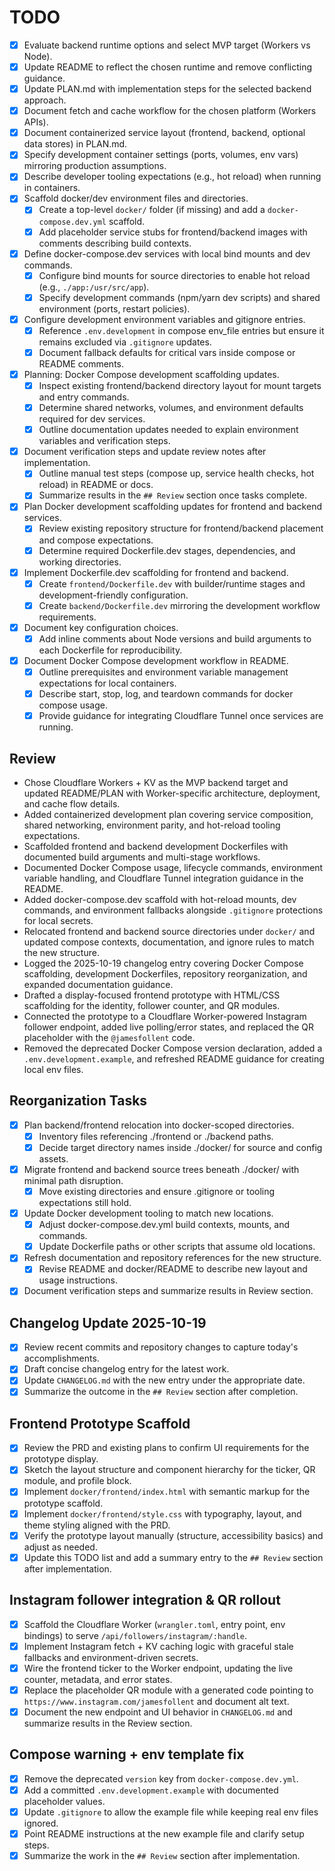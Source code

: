 # TODO

- [x] Evaluate backend runtime options and select MVP target (Workers vs Node).
- [x] Update README to reflect the chosen runtime and remove conflicting guidance.
- [x] Update PLAN.md with implementation steps for the selected backend approach.
- [x] Document fetch and cache workflow for the chosen platform (Workers APIs).
- [x] Document containerized service layout (frontend, backend, optional data stores) in PLAN.md.
- [x] Specify development container settings (ports, volumes, env vars) mirroring production assumptions.
- [x] Describe developer tooling expectations (e.g., hot reload) when running in containers.
- [x] Scaffold docker/dev environment files and directories.
  - [x] Create a top-level `docker/` folder (if missing) and add a `docker-compose.dev.yml` scaffold.
  - [x] Add placeholder service stubs for frontend/backend images with comments describing build contexts.
- [x] Define docker-compose.dev services with local bind mounts and dev commands.
  - [x] Configure bind mounts for source directories to enable hot reload (e.g., `./app:/usr/src/app`).
  - [x] Specify development commands (npm/yarn dev scripts) and shared environment (ports, restart policies).
- [x] Configure development environment variables and gitignore entries.
  - [x] Reference `.env.development` in compose env_file entries but ensure it remains excluded via `.gitignore` updates.
  - [x] Document fallback defaults for critical vars inside compose or README comments.
- [x] Planning: Docker Compose development scaffolding updates.
  - [x] Inspect existing frontend/backend directory layout for mount targets and entry commands.
  - [x] Determine shared networks, volumes, and environment defaults required for dev services.
  - [x] Outline documentation updates needed to explain environment variables and verification steps.
- [x] Document verification steps and update review notes after implementation.
  - [x] Outline manual test steps (compose up, service health checks, hot reload) in README or docs.
  - [x] Summarize results in the `## Review` section once tasks complete.
- [x] Plan Docker development scaffolding updates for frontend and backend services.
  - [x] Review existing repository structure for frontend/backend placement and compose expectations.
  - [x] Determine required Dockerfile.dev stages, dependencies, and working directories.
- [x] Implement Dockerfile.dev scaffolding for frontend and backend.
  - [x] Create `frontend/Dockerfile.dev` with builder/runtime stages and development-friendly configuration.
  - [x] Create `backend/Dockerfile.dev` mirroring the development workflow requirements.
- [x] Document key configuration choices.
  - [x] Add inline comments about Node versions and build arguments to each Dockerfile for reproducibility.
- [x] Document Docker Compose development workflow in README.
  - [x] Outline prerequisites and environment variable management expectations for local containers.
  - [x] Describe start, stop, log, and teardown commands for docker compose usage.
  - [x] Provide guidance for integrating Cloudflare Tunnel once services are running.

## Review
- Chose Cloudflare Workers + KV as the MVP backend target and updated README/PLAN with Worker-specific architecture, deployment, and cache flow details.
- Added containerized development plan covering service composition, shared networking, environment parity, and hot-reload tooling expectations.
- Scaffolded frontend and backend development Dockerfiles with documented build arguments and multi-stage workflows.
- Documented Docker Compose usage, lifecycle commands, environment variable handling, and Cloudflare Tunnel integration guidance in the README.
- Added docker-compose.dev scaffold with hot-reload mounts, dev commands, and environment fallbacks alongside `.gitignore` protections for local secrets.
- Relocated frontend and backend source directories under `docker/` and updated compose contexts, documentation, and ignore rules to match the new structure.
- Logged the 2025-10-19 changelog entry covering Docker Compose scaffolding, development Dockerfiles, repository reorganization, and expanded documentation guidance.
- Drafted a display-focused frontend prototype with HTML/CSS scaffolding for the identity, follower counter, and QR modules.
- Connected the prototype to a Cloudflare Worker-powered Instagram follower endpoint, added live polling/error states, and replaced the QR placeholder with the `@jamesfollent` code.
- Removed the deprecated Docker Compose version declaration, added a `.env.development.example`, and refreshed README guidance for creating local env files.


## Reorganization Tasks

- [x] Plan backend/frontend relocation into docker-scoped directories.
  - [x] Inventory files referencing ./frontend or ./backend paths.
  - [x] Decide target directory names inside ./docker/ for source and config assets.
- [x] Migrate frontend and backend source trees beneath ./docker/ with minimal path disruption.
  - [x] Move existing directories and ensure .gitignore or tooling expectations still hold.
- [x] Update Docker development tooling to match new locations.
  - [x] Adjust docker-compose.dev.yml build contexts, mounts, and commands.
  - [x] Update Dockerfile paths or other scripts that assume old locations.
- [x] Refresh documentation and repository references for the new structure.
  - [x] Revise README and docker/README to describe new layout and usage instructions.
- [x] Document verification steps and summarize results in Review section.

## Changelog Update 2025-10-19

- [x] Review recent commits and repository changes to capture today's accomplishments.
- [x] Draft concise changelog entry for the latest work.
- [x] Update `CHANGELOG.md` with the new entry under the appropriate date.
- [x] Summarize the outcome in the `## Review` section after completion.

## Frontend Prototype Scaffold

- [x] Review the PRD and existing plans to confirm UI requirements for the prototype display.
- [x] Sketch the layout structure and component hierarchy for the ticker, QR module, and profile block.
- [x] Implement `docker/frontend/index.html` with semantic markup for the prototype scaffold.
- [x] Implement `docker/frontend/style.css` with typography, layout, and theme styling aligned with the PRD.
- [x] Verify the prototype layout manually (structure, accessibility basics) and adjust as needed.
- [x] Update this TODO list and add a summary entry to the `## Review` section after implementation.

## Instagram follower integration & QR rollout

- [x] Scaffold the Cloudflare Worker (`wrangler.toml`, entry point, env bindings) to serve `/api/followers/instagram/:handle`.
- [x] Implement Instagram fetch + KV caching logic with graceful stale fallbacks and environment-driven secrets.
- [x] Wire the frontend ticker to the Worker endpoint, updating the live counter, metadata, and error states.
- [x] Replace the placeholder QR module with a generated code pointing to `https://www.instagram.com/jamesfollent` and document alt text.
- [x] Document the new endpoint and UI behavior in `CHANGELOG.md` and summarize results in the Review section.

## Compose warning + env template fix

- [x] Remove the deprecated `version` key from `docker-compose.dev.yml`.
- [x] Add a committed `.env.development.example` with documented placeholder values.
- [x] Update `.gitignore` to allow the example file while keeping real env files ignored.
- [x] Point README instructions at the new example file and clarify setup steps.
- [x] Summarize the work in the `## Review` section after implementation.
